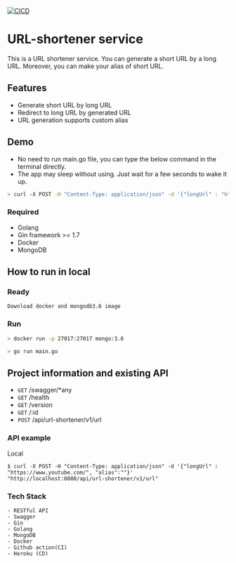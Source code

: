 [![CICD](https://github.com/borischen0203/URL-shortener/actions/workflows/CICD.yml/badge.svg)](https://github.com/borischen0203/URL-shortener/actions/workflows/CICD.yml)

# URL-shortener service
This is a URL shortener service. You can generate a short URL by a long URL.
 Moreover, you can make your alias of short URL.

## Features

- Generate short URL by long URL
- Redirect to long URL by generated URL
- URL generation supports custom alias

## Demo
- No need to run main.go file, you can type the below command in the terminal directly.
- The app may sleep without using. Just wait for a few seconds to wake it up.
```bash
> curl -X POST -H "Content-Type: application/json" -d '{"longUrl" : "https://www.youtube.com/", "alias":""}' "https://short-url-sample.herokuapp.com/api/url-shortener/v1/url"
```



### Required

- Golang
- Gin framework >= 1.7
- Docker
- MongoDB


## How to run in local

### Ready
```
Download docker and mongodb3.6 image
```
### Run
```bash
> docker run -p 27017:27017 mongo:3.6

> go run main.go
```

## Project information and existing API
- `GET`    /swagger/*any
- `GET`    /health
- `GET`    /version
- `GET`    /:id
- `POST`   /api/url-shortener/v1/url

### API example
Local
```
$ curl -X POST -H "Content-Type: application/json" -d '{"longUrl" : "https://www.youtube.com/", "alias":""}' "http://localhost:8080/api/url-shortener/v1/url"
```




### Tech Stack
    - RESTful API
    - Swagger
    - Gin
    - Golang
    - MongoDB
    - Docker
    - Github action(CI)
    - Heroku (CD)

